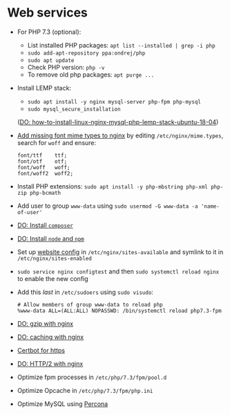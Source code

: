 # Web services

- For PHP 7.3 (optional):
  - List installed PHP packages: `apt list --installed | grep -i php`
  - `sudo add-apt-repository ppa:ondrej/php`
  - `sudo apt update`
  - Check PHP version: `php -v`
  - To remove old php packages: `apt purge ...`
- Install LEMP stack:

  - `sudo apt install -y nginx mysql-server php-fpm php-mysql`
  - `sudo mysql_secure_installation`

  ([DO: how-to-install-linux-nginx-mysql-php-lemp-stack-ubuntu-18-04](https://www.digitalocean.com/community/tutorials/how-to-install-linux-nginx-mysql-php-lemp-stack-ubuntu-18-04))

- [Add missing font mime types to nginx](https://github.com/fontello/fontello/wiki/How-to-setup-server-to-serve-fonts)
  by editing `/etc/nginx/mime.types`, search for `woff` and ensure:

      font/ttf    ttf;
      font/otf    otf;
      font/woff   woff;
      font/woff2  woff2;

- Install PHP extensions: `sudo apt install -y php-mbstring php-xml php-zip php-bcmath`
- Add user to group `www-data` using `sudo usermod -G www-data -a 'name-of-user'`
- [DO: Install `composer`](https://www.digitalocean.com/community/tutorials/how-to-install-and-use-composer-on-ubuntu-18-04)
- [DO: Install `node` and `npm`](https://www.digitalocean.com/community/tutorials/how-to-install-node-js-on-ubuntu-18-04)
- Set up [website config](../nginx/laravel-config)
  in `/etc/nginx/sites-available` and symlink to it in `/etc/nginx/sites-enabled`
- `sudo service nginx configtest` and then `sudo systemctl reload nginx` to enable the new config
- Add this _last_ in `/etc/sudoers` using `sudo visudo`:

      # Allow members of group www-data to reload php
      %www-data ALL=(ALL:ALL) NOPASSWD: /bin/systemctl reload php7.3-fpm

- [DO: gzip with nginx](https://www.digitalocean.com/community/tutorials/how-to-add-the-gzip-module-to-nginx-on-ubuntu-16-04)
- [DO: caching with nginx](https://www.digitalocean.com/community/tutorials/how-to-implement-browser-caching-with-nginx-s-header-module-on-ubuntu-16-04)
- [Certbot for https](https://certbot.eff.org/#ubuntuxenial-nginx)
- [DO: HTTP/2 with nginx](https://www.digitalocean.com/community/tutorials/how-to-set-up-nginx-with-http-2-support-on-ubuntu-18-04)
- Optimize fpm processes in `/etc/php/7.3/fpm/pool.d`
- Optimize Opcache in `/etc/php/7.3/fpm/php.ini`
- Optimize MySQL using [Percona](https://www.percona.com/doc/percona-toolkit/LATEST/installation.html)
